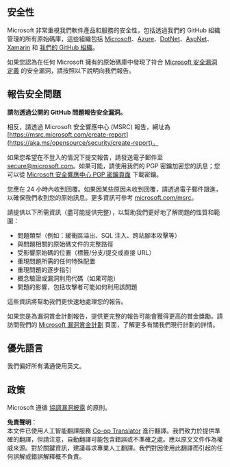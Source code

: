 <!--
CO_OP_TRANSLATOR_METADATA:
{
  "original_hash": "a583f49d359c7ebba61433e4dfcd05a9",
  "translation_date": "2025-08-24T21:42:15+00:00",
  "source_file": "SECURITY.md",
  "language_code": "hk"
}
-->
## 安全性

Microsoft 非常重視我們軟件產品和服務的安全性，包括透過我們的 GitHub 組織管理的所有原始碼庫，這些組織包括 [Microsoft](https://github.com/Microsoft)、[Azure](https://github.com/Azure)、[DotNet](https://github.com/dotnet)、[AspNet](https://github.com/aspnet)、[Xamarin](https://github.com/xamarin) 和 [我們的 GitHub 組織](https://opensource.microsoft.com/)。

如果您認為在任何 Microsoft 擁有的原始碼庫中發現了符合 [Microsoft 安全漏洞定義](https://aka.ms/opensource/security/definition) 的安全漏洞，請按照以下說明向我們報告。

## 報告安全問題

**請勿透過公開的 GitHub 問題報告安全漏洞。**

相反，請透過 Microsoft 安全響應中心 (MSRC) 報告，網址為 [https://msrc.microsoft.com/create-report](https://aka.ms/opensource/security/create-report)。

如果您希望在不登入的情況下提交報告，請發送電子郵件至 [secure@microsoft.com](mailto:secure@microsoft.com)。如果可能，請使用我們的 PGP 密鑰加密您的訊息；您可以從 [Microsoft 安全響應中心 PGP 密鑰頁面](https://aka.ms/opensource/security/pgpkey) 下載密鑰。

您應在 24 小時內收到回覆。如果因某些原因未收到回覆，請透過電子郵件跟進，以確保我們收到您的原始訊息。更多資訊可參考 [microsoft.com/msrc](https://aka.ms/opensource/security/msrc)。

請提供以下所需資訊（盡可能提供完整），以幫助我們更好地了解問題的性質和範圍：

  * 問題類型（例如：緩衝區溢出、SQL 注入、跨站腳本攻擊等）
  * 與問題相關的原始碼文件的完整路徑
  * 受影響原始碼的位置（標籤/分支/提交或直接 URL）
  * 重現問題所需的任何特殊配置
  * 重現問題的逐步指引
  * 概念驗證或漏洞利用代碼（如果可能）
  * 問題的影響，包括攻擊者可能如何利用該問題

這些資訊將幫助我們更快速地處理您的報告。

如果您是為漏洞賞金計劃報告，提供更完整的報告可能會獲得更高的賞金獎勵。請訪問我們的 [Microsoft 漏洞賞金計劃](https://aka.ms/opensource/security/bounty) 頁面，了解更多有關我們現行計劃的詳情。

## 優先語言

我們偏好所有溝通使用英文。

## 政策

Microsoft 遵循 [協調漏洞披露](https://aka.ms/opensource/security/cvd) 的原則。

**免責聲明**：  
本文件已使用人工智能翻譯服務 [Co-op Translator](https://github.com/Azure/co-op-translator) 進行翻譯。我們致力於提供準確的翻譯，但請注意，自動翻譯可能包含錯誤或不準確之處。應以原文文件作為權威來源。對於關鍵資訊，建議尋求專業人工翻譯。我們對因使用此翻譯而引起的任何誤解或錯誤解釋概不負責。